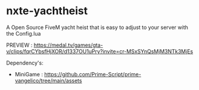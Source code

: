 # nxte-yachtheist
 A Open Source FiveM yacht heist that is easy to adjust to your server with the Config.lua

PREVIEW : https://medal.tv/games/gta-v/clips/fqrCYbsfHjXOR/d1337OU1uPry?invite=cr-MSxSYnQsMjM3NTk3MjEs
 
Dependency's:
- MiniGame : https://github.com/Prime-Script/prime-vangelico/tree/main/assets
